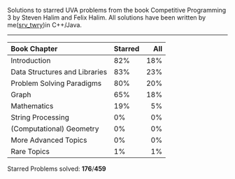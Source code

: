 Solutions to starred UVA problems from the book Competitive Programming 3 by Steven Halim and Felix Halim.
All solutions have been written by me([srv_twry](http://uhunt.felix-halim.net/id/858493))in C++/Java.

___
|Book Chapter|Starred|All|
|:-|--|-:|
|Introduction|82%|18%|
|Data Structures and Libraries|83%|23%|
|Problem Solving Paradigms|80%|20%|
|Graph|65%|18%|
|Mathematics|19%|5%|
|String Processing|0%|0%|
|(Computational) Geometry|0%|0%|
|More Advanced Topics|0%|0%|
|Rare Topics|1%|1%|

Starred Problems solved: **176**/**459**